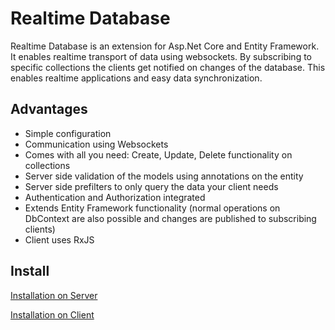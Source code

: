 # Realtime Database
Realtime Database is an extension for Asp.Net Core and Entity Framework.
It enables realtime transport of data using websockets.
By subscribing to specific collections the clients get notified on changes of the database.
This enables realtime applications and easy data synchronization.

## Advantages

- Simple configuration
- Communication using Websockets
- Comes with all you need: Create, Update, Delete functionality on collections
- Server side validation of the models using annotations on the entity
- Server side prefilters to only query the data your client needs
- Authentication and Authorization integrated
- Extends Entity Framework functionality 
(normal operations on DbContext are also possible and changes are published to subscribing clients)
- Client uses RxJS

## Install

[Installation on Server](Server.md)

[Installation on Client](Client.md)